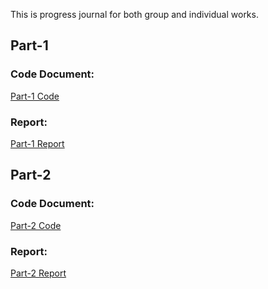 This is progress journal for both group and individual works.

## Part-1

### Code Document: 
[Part-1 Code](Project-Part-1.ipynb)

### Report:
[Part-1 Report](Project-Part-1.html)

## Part-2

### Code Document: 
[Part-2 Code](Project-Part-II.ipynb)

### Report:
[Part-2 Report](Project-Part-II.html)


